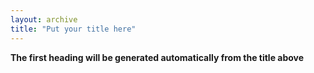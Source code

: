 ```yaml
---
layout: archive
title: "Put your title here"
---
```


__The first heading will be generated automatically from the title above__

 


